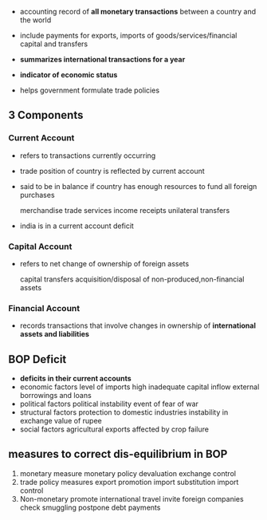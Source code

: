 - accounting record of **all monetary transactions** between a country and the world
- include payments for exports, imports of goods/services/financial capital and transfers
- **summarizes international transactions for a year** 

- **indicator of economic status**
- helps government formulate trade policies

## 3 Components
### Current Account
- refers to transactions currently occurring
- trade position of country is reflected by current account
- said to be in balance if country has enough resources to fund all foreign purchases

	merchandise trade
	services
	income receipts
	unilateral transfers
- india is in a current account deficit

### Capital Account
- refers to net change of ownership of foreign assets

	capital transfers
	acquisition/disposal of non-produced,non-financial assets

### Financial Account
- records transactions that involve changes in ownership of **international assets and liabilities**


## BOP Deficit
- **deficits in their current accounts** 
- economic factors
	  level of imports high
	  inadequate capital inflow
	  external borrowings and loans
- political factors
	  political instability
	  event of fear of war
- structural factors
	  protection to domestic industries
	  instability in exchange value of rupee
- social factors
	  agricultural exports affected by crop failure

## measures to correct dis-equilibrium in BOP
1. monetary measure
	   monetary policy
	   devaluation
	   exchange control
2. trade policy measures
	   export promotion
	   import substitution
	   import control
3. Non-monetary
	   promote international travel
	   invite foreign companies
	   check smuggling
	   postpone debt payments


